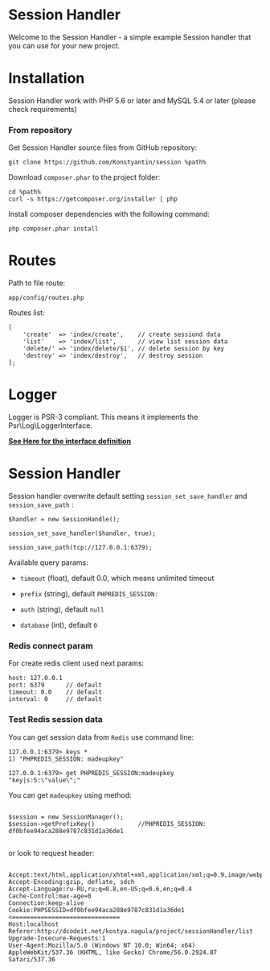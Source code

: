 Session Handler
===============
Welcome to the Session Handler - a simple example Session handler 
that you can use for your new project.

Installation
============
Session Handler work with PHP 5.6 or later and MySQL 5.4 or later (please check requirements)

### From repository
Get Session Handler source files from GitHub repository:
```````````````````````````````````````````````````````````
git clone https://github.com/Konstyantin/session %path%
```````````````````````````````````````````````````````````

Download `composer.phar` to the project folder:
```````````````````````````````````````````````
cd %path%
curl -s https://getcomposer.org/installer | php
```````````````````````````````````````````````

Install composer dependencies with the following command:
`````````````````````````
php composer.phar install
`````````````````````````

Routes 
======================

Path to file route:
~~~~~~~~~~~~~~~~~~~~~~~~~~~~~~~~~~~~~~~~~~~~~~~~~~~~
app/config/routes.php
~~~~~~~~~~~~~~~~~~~~~~~~~~~~~~~~~~~~~~~~~~~~~~~~~~~~

Routes list:
~~~~~~~~~~~~~~~~~~~~~~~~~~~~~~~~~~~~~~~~~~~~~~~~~~~~~~~~~~~~~~~
[
    'create'  => 'index/create',    // create sessiond data
    'list'    => 'index/list',      // view list session data
    'delete/' => 'index/delete/$1', // delete session by key
    'destroy' => 'index/destroy',   // destroy session
];
~~~~~~~~~~~~~~~~~~~~~~~~~~~~~~~~~~~~~~~~~~~~~~~~~~~~~~~~~~~~~~~

Logger
================

Logger is PSR-3 compliant. This means it implements the Psr\Log\LoggerInterface.

  [**See Here for the interface definition**][1]
  

Session Handler
================

Session handler overwrite default setting `session_set_save_handler` and `session_save_path` :
~~~~~~~~~~~~~~~~~~~~~~~~~~~~~~~~~~~~~~~~
$handler = new SessionHandle();

session_set_save_handler($handler, true);

session_save_path(tcp://127.0.0.1:6379);
~~~~~~~~~~~~~~~~~~~~~~~~~~~~~~~~~~~~~~~~

Available query params:

* `timeout` (float), default 0.0, which means unlimited timeout

* `prefix` (string), default `PHPREDIS_SESSION:`

* `auth` (string), default `null`

* `database` (int), default `0`

### Redis connect param

For create redis client used next params:
~~~~~~~~~~~~~~~~~~~~~~~~~~~~~~~
host: 127.0.0.1
port: 6379      // default
timeout: 0.0    // default
interval: 0     // default
~~~~~~~~~~~~~~~~~~~~~~~~~~~~~~~

### Test Redis session data

You can get session data from `Redis` use command line:
~~~~~~~~~~~~~~~~~~~~~~~~~~~~~~~~~~~~~~~~~~~~~~
127.0.0.1:6379> keys *
1) "PHPREDIS_SESSION: madeupkey"

127.0.0.1:6379> get PHPREDIS_SESSION:madeupkey
"key|s:5:\"value\";"
~~~~~~~~~~~~~~~~~~~~~~~~~~~~~~~~~~~~~~~~~~~~~~

You can get `madeupkey` using method:

~~~~~~~~~~~~~~~~~~~~~~~~~~~~~~~~~~

$session = new SessionManager();
$session->getPrefixKey()            //PHPREDIS_SESSION: df0bfee94aca288e9787c831d1a36de1
                             
~~~~~~~~~~~~~~~~~~~~~~~~~~~~~~~~~~

or look to request header:
~~~~~~~~~~~~~~~~~~~~~~~~~~~~~~~~~~

Accept:text/html,application/xhtml+xml,application/xml;q=0.9,image/webp,*/*;q=0.8
Accept-Encoding:gzip, deflate, sdch
Accept-Language:ru-RU,ru;q=0.8,en-US;q=0.6,en;q=0.4
Cache-Control:max-age=0
Connection:keep-alive
Cookie:PHPSESSID=df0bfee94aca288e9787c831d1a36de1 <==============================
Host:localhost
Referer:http://dcodeit.net/kostya.nagula/project/sessionHandler/list
Upgrade-Insecure-Requests:1
User-Agent:Mozilla/5.0 (Windows NT 10.0; Win64; x64) AppleWebKit/537.36 (KHTML, like Gecko) Chrome/56.0.2924.87 Safari/537.36
~~~~~~~~~~~~~~~~~~~~~~~~~~~~~~~~~~
[1]:  https://github.com/php-fig/fig-standards/blob/master/accepted/PSR-3-logger-interface.md#3-psrlogloggerinterface